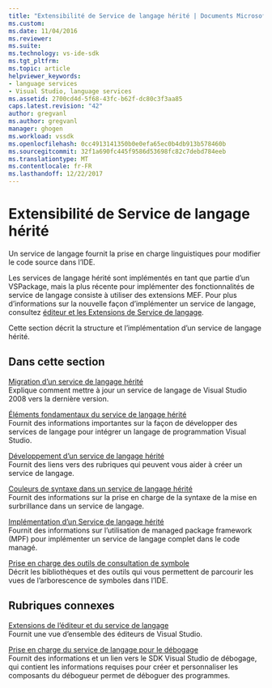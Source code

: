 ```yaml
---
title: "Extensibilité de Service de langage hérité | Documents Microsoft"
ms.custom: 
ms.date: 11/04/2016
ms.reviewer: 
ms.suite: 
ms.technology: vs-ide-sdk
ms.tgt_pltfrm: 
ms.topic: article
helpviewer_keywords:
- language services
- Visual Studio, language services
ms.assetid: 2700cd4d-5f68-43fc-b62f-dc80c3f3aa85
caps.latest.revision: "42"
author: gregvanl
ms.author: gregvanl
manager: ghogen
ms.workload: vssdk
ms.openlocfilehash: 0cc4913141350b0e0efa65ec0b4db913b578460b
ms.sourcegitcommit: 32f1a690fc445f9586d53698fc82c7debd784eeb
ms.translationtype: MT
ms.contentlocale: fr-FR
ms.lasthandoff: 12/22/2017
---
```

# <a name="legacy-language-service-extensibility"></a>Extensibilité de Service de langage hérité
Un service de langage fournit la prise en charge linguistiques pour modifier le code source dans l’IDE.  
  
 Les services de langage hérité sont implémentés en tant que partie d’un VSPackage, mais la plus récente pour implémenter des fonctionnalités de service de langage consiste à utiliser des extensions MEF. Pour plus d’informations sur la nouvelle façon d’implémenter un service de langage, consultez [éditeur et les Extensions de Service de langage](../../extensibility/editor-and-language-service-extensions.md).  
  
 Cette section décrit la structure et l’implémentation d’un service de langage hérité.  
  
## <a name="in-this-section"></a>Dans cette section  
 [Migration d’un service de langage hérité](../../extensibility/internals/migrating-a-legacy-language-service.md)  
 Explique comment mettre à jour un service de langage de Visual Studio 2008 vers la dernière version.  
  
 [Éléments fondamentaux du service de langage hérité](../../extensibility/internals/legacy-language-service-essentials.md)  
 Fournit des informations importantes sur la façon de développer des services de langage pour intégrer un langage de programmation Visual Studio.  
  
 [Développement d’un service de langage hérité](../../extensibility/internals/developing-a-legacy-language-service.md)  
 Fournit des liens vers des rubriques qui peuvent vous aider à créer un service de langage.  
  
 [Couleurs de syntaxe dans un service de langage hérité](../../extensibility/internals/syntax-coloring-in-a-legacy-language-service.md)  
 Fournit des informations sur la prise en charge de la syntaxe de la mise en surbrillance dans un service de langage.  
  
 [Implémentation d’un Service de langage hérité](../../extensibility/internals/implementing-a-legacy-language-service1.md)  
 Fournit des informations sur l’utilisation de managed package framework (MPF) pour implémenter un service de langage complet dans le code managé.  
  
 [Prise en charge des outils de consultation de symbole](../../extensibility/internals/supporting-symbol-browsing-tools.md)  
 Décrit les bibliothèques et des outils qui vous permettent de parcourir les vues de l’arborescence de symboles dans l’IDE.  
  
## <a name="related-sections"></a>Rubriques connexes  
 [Extensions de l’éditeur et du service de langage](../../extensibility/editor-and-language-service-extensions.md)  
 Fournit une vue d’ensemble des éditeurs de Visual Studio.  
  
 [Prise en charge du service de langage pour le débogage](../../extensibility/internals/language-service-support-for-debugging.md)  
 Fournit des informations et un lien vers le SDK Visual Studio de débogage, qui contient les informations requises pour créer et personnaliser les composants du débogueur permet de déboguer des programmes.